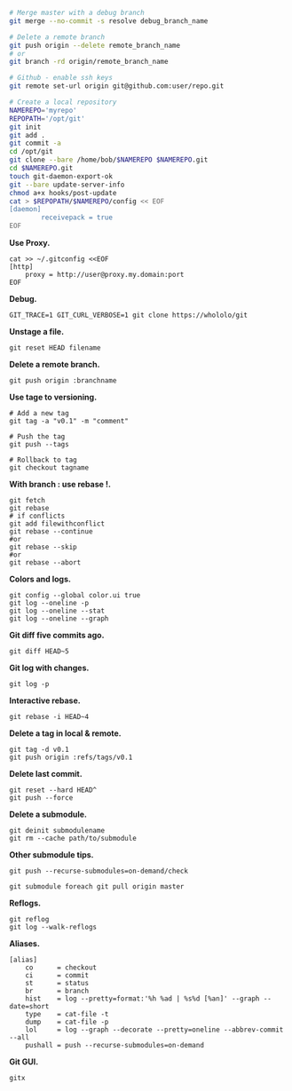 ``` bash
# Merge master with a debug branch
git merge --no-commit -s resolve debug_branch_name

# Delete a remote branch
git push origin --delete remote_branch_name
# or
git branch -rd origin/remote_branch_name

# Github - enable ssh keys
git remote set-url origin git@github.com:user/repo.git

# Create a local repository
NAMEREPO='myrepo'
REPOPATH='/opt/git'
git init
git add .
git commit -a
cd /opt/git
git clone --bare /home/bob/$NAMEREPO $NAMEREPO.git
cd $NAMEREPO.git
touch git-daemon-export-ok
git --bare update-server-info
chmod a+x hooks/post-update
cat > $REPOPATH/$NAMEREPO/config << EOF
[daemon]
        receivepack = true
EOF
```

**Use Proxy.**

    cat >> ~/.gitconfig <<EOF
    [http]
        proxy = http://user@proxy.my.domain:port
    EOF

**Debug.**

    GIT_TRACE=1 GIT_CURL_VERBOSE=1 git clone https://whololo/git

**Unstage a file.**

    git reset HEAD filename

**Delete a remote branch.**

    git push origin :branchname

**Use tage to versioning.**

    # Add a new tag
    git tag -a "v0.1" -m "comment"

    # Push the tag
    git push --tags

    # Rollback to tag
    git checkout tagname

**With branch : use rebase !.**

    git fetch
    git rebase
    # if conflicts
    git add filewithconflict
    git rebase --continue
    #or
    git rebase --skip
    #or
    git rebase --abort

**Colors and logs.**

    git config --global color.ui true
    git log --oneline -p
    git log --oneline --stat
    git log --oneline --graph

**Git diff five commits ago.**

    git diff HEAD~5

**Git log with changes.**

    git log -p

**Interactive rebase.**

    git rebase -i HEAD~4

**Delete a tag in local & remote.**

    git tag -d v0.1
    git push origin :refs/tags/v0.1

**Delete last commit.**

    git reset --hard HEAD^
    git push --force

**Delete a submodule.**

    git deinit submodulename
    git rm --cache path/to/submodule

**Other submodule tips.**

    git push --recurse-submodules=on-demand/check

    git submodule foreach git pull origin master

**Reflogs.**

    git reflog
    git log --walk-reflogs

**Aliases.**

    [alias]
        co      = checkout
        ci      = commit
        st      = status
        br      = branch
        hist    = log --pretty=format:'%h %ad | %s%d [%an]' --graph --date=short
        type    = cat-file -t
        dump    = cat-file -p
        lol     = log --graph --decorate --pretty=oneline --abbrev-commit --all
        pushall = push --recurse-submodules=on-demand

**Git GUI.**

    gitx
